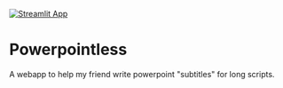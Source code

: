 [![Streamlit App](https://static.streamlit.io/badges/streamlit_badge_black_white.svg)](https://share.streamlit.io/aatifsyed/powerpointless/main/powerpointless/webapp.py)
# Powerpointless
A webapp to help my friend write powerpoint "subtitles" for long scripts.
